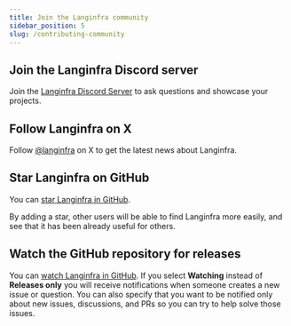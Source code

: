 ```yaml
---
title: Join the Langinfra community
sidebar_position: 5
slug: /contributing-community
---
```




## Join the Langinfra Discord server

Join the [Langinfra Discord Server](https://discord.gg/EqksyE2EX9) to ask questions and showcase your projects.

## Follow Langinfra on X

Follow [@langinfra](https://twitter.com/langinfra) on X to get the latest news about Langinfra.

## Star Langinfra on GitHub

You can [star Langinfra in GitHub](https://github.com/khulnasoft/langinfra).

By adding a star, other users will be able to find Langinfra more easily, and see that it has been already useful for others.

## Watch the GitHub repository for releases

You can [watch Langinfra in GitHub](https://github.com/khulnasoft/langinfra). If you select **Watching** instead of **Releases only** you will receive notifications when someone creates a new issue or question. You can also specify that you want to be notified only about new issues, discussions, and PRs so you can try to help solve those issues.


